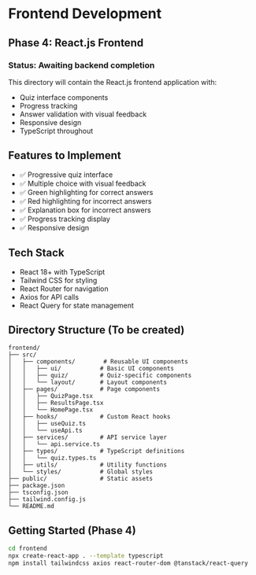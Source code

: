 # Frontend Development

## Phase 4: React.js Frontend

### Status: Awaiting backend completion

This directory will contain the React.js frontend application with:

- Quiz interface components
- Progress tracking
- Answer validation with visual feedback
- Responsive design
- TypeScript throughout

## Features to Implement

- ✅ Progressive quiz interface
- ✅ Multiple choice with visual feedback
- ✅ Green highlighting for correct answers
- ✅ Red highlighting for incorrect answers
- ✅ Explanation box for incorrect answers
- ✅ Progress tracking display
- ✅ Responsive design

## Tech Stack

- React 18+ with TypeScript
- Tailwind CSS for styling
- React Router for navigation
- Axios for API calls
- React Query for state management

## Directory Structure (To be created)

```
frontend/
├── src/
│   ├── components/        # Reusable UI components
│   │   ├── ui/           # Basic UI components
│   │   ├── quiz/         # Quiz-specific components
│   │   └── layout/       # Layout components
│   ├── pages/            # Page components
│   │   ├── QuizPage.tsx
│   │   ├── ResultsPage.tsx
│   │   └── HomePage.tsx
│   ├── hooks/            # Custom React hooks
│   │   ├── useQuiz.ts
│   │   └── useApi.ts
│   ├── services/         # API service layer
│   │   └── api.service.ts
│   ├── types/            # TypeScript definitions
│   │   └── quiz.types.ts
│   ├── utils/            # Utility functions
│   └── styles/           # Global styles
├── public/               # Static assets
├── package.json
├── tsconfig.json
├── tailwind.config.js
└── README.md
```

## Getting Started (Phase 4)

```bash
cd frontend
npx create-react-app . --template typescript
npm install tailwindcss axios react-router-dom @tanstack/react-query
```
